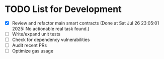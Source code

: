 # TODO List for Development

- [x] Review and refactor main smart contracts  (Done at Sat Jul 26 23:05:01 2025: No actionable real task found.)
- [ ] Write/expand unit tests
- [ ] Check for dependency vulnerabilities
- [ ] Audit recent PRs
- [ ] Optimize gas usage